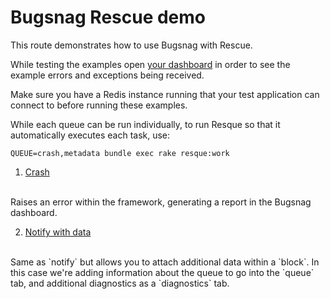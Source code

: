 # Bugsnag Rescue demo

This route demonstrates how to use Bugsnag with Rescue.

While testing the examples open [your dashboard](https://app.bugsnag.com) in order to see the example errors and exceptions being received.

Make sure you have a Redis instance running that your test application can connect to before running these examples.

While each queue can be run individually, to run Resque so that it automatically executes each task, use:

```shell
QUEUE=crash,metadata bundle exec rake resque:work
```

1. [Crash](/resque/crash)
<br/>
    Raises an error within the framework, generating a report in the Bugsnag dashboard.

2. [Notify with data](/resque/notify_data)
<br/>
    Same as `notify` but allows you to attach additional data within a `block`.  In this case we're adding information about the queue to go into the `queue` tab, and additional diagnostics as a `diagnostics` tab.
